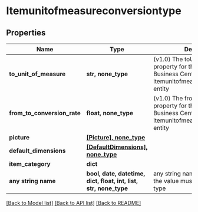# Itemunitofmeasureconversiontype


## Properties
Name | Type | Description | Notes
------------ | ------------- | ------------- | -------------
**to_unit_of_measure** | **str, none_type** | (v1.0) The toUnitOfMeasure property for the Dynamics 365 Business Central itemunitofmeasureconversiontype entity | [optional] 
**from_to_conversion_rate** | **float, none_type** | (v1.0) The fromToConversionRate property for the Dynamics 365 Business Central itemunitofmeasureconversiontype entity | [optional] 
**picture** | [**[Picture], none_type**](Picture.md) |  | [optional] 
**default_dimensions** | [**[DefaultDimensions], none_type**](DefaultDimensions.md) |  | [optional] 
**item_category** | **dict** |  | [optional] 
**any string name** | **bool, date, datetime, dict, float, int, list, str, none_type** | any string name can be used but the value must be the correct type | [optional]

[[Back to Model list]](../README.md#documentation-for-models) [[Back to API list]](../README.md#documentation-for-api-endpoints) [[Back to README]](../README.md)


